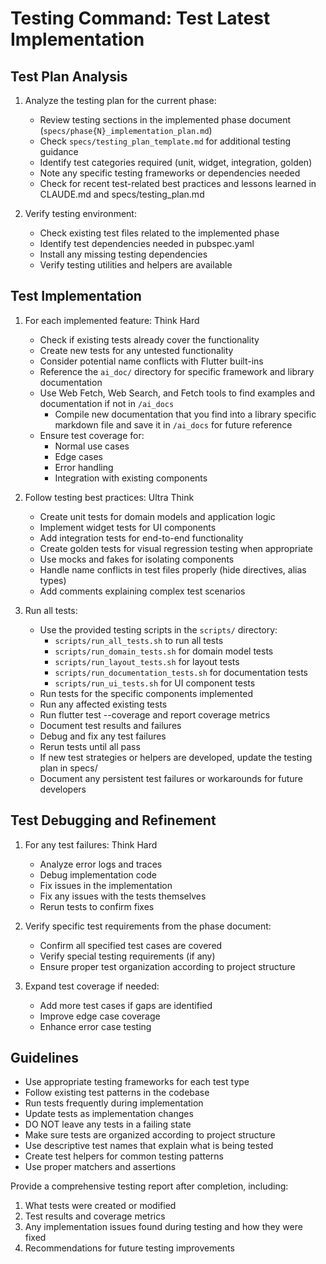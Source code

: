 # Testing Command: Test Latest Implementation

## Test Plan Analysis

1. Analyze the testing plan for the current phase: 
   - Review testing sections in the implemented phase document (`specs/phase{N}_implementation_plan.md`)
   - Check `specs/testing_plan_template.md` for additional testing guidance
   - Identify test categories required (unit, widget, integration, golden)
   - Note any specific testing frameworks or dependencies needed
   - Check for recent test-related best practices and lessons learned in CLAUDE.md and specs/testing_plan.md

2. Verify testing environment:
   - Check existing test files related to the implemented phase
   - Identify test dependencies needed in pubspec.yaml
   - Install any missing testing dependencies
   - Verify testing utilities and helpers are available

## Test Implementation

1. For each implemented feature: Think Hard
   - Check if existing tests already cover the functionality
   - Create new tests for any untested functionality
   - Consider potential name conflicts with Flutter built-ins
   - Reference the `ai_doc/` directory for specific framework and library documentation
   - Use Web Fetch, Web Search, and Fetch tools to find examples and documentation if not in `/ai_docs`
     - Compile new documentation that you find into a library specific markdown file and save it in `/ai_docs` for future reference
   - Ensure test coverage for:
     - Normal use cases
     - Edge cases
     - Error handling
     - Integration with existing components

2. Follow testing best practices: Ultra Think
   - Create unit tests for domain models and application logic
   - Implement widget tests for UI components
   - Add integration tests for end-to-end functionality
   - Create golden tests for visual regression testing when appropriate
   - Use mocks and fakes for isolating components
   - Handle name conflicts in test files properly (hide directives, alias types)
   - Add comments explaining complex test scenarios

3. Run all tests:
   - Use the provided testing scripts in the `scripts/` directory:
     - `scripts/run_all_tests.sh` to run all tests
     - `scripts/run_domain_tests.sh` for domain model tests
     - `scripts/run_layout_tests.sh` for layout tests
     - `scripts/run_documentation_tests.sh` for documentation tests
     - `scripts/run_ui_tests.sh` for UI component tests
   - Run tests for the specific components implemented
   - Run any affected existing tests
   - Run flutter test --coverage and report coverage metrics
   - Document test results and failures
   - Debug and fix any test failures
   - Rerun tests until all pass
   - If new test strategies or helpers are developed, update the testing plan in specs/
   - Document any persistent test failures or workarounds for future developers

## Test Debugging and Refinement

1. For any test failures: Think Hard
   - Analyze error logs and traces
   - Debug implementation code
   - Fix issues in the implementation
   - Fix any issues with the tests themselves
   - Rerun tests to confirm fixes

2. Verify specific test requirements from the phase document:
   - Confirm all specified test cases are covered
   - Verify special testing requirements (if any)
   - Ensure proper test organization according to project structure

3. Expand test coverage if needed:
   - Add more test cases if gaps are identified
   - Improve edge case coverage
   - Enhance error case testing

## Guidelines

- Use appropriate testing frameworks for each test type
- Follow existing test patterns in the codebase
- Run tests frequently during implementation
- Update tests as implementation changes
- DO NOT leave any tests in a failing state
- Make sure tests are organized according to project structure
- Use descriptive test names that explain what is being tested
- Create test helpers for common testing patterns
- Use proper matchers and assertions

Provide a comprehensive testing report after completion, including:

1. What tests were created or modified
2. Test results and coverage metrics
3. Any implementation issues found during testing and how they were fixed
4. Recommendations for future testing improvements

